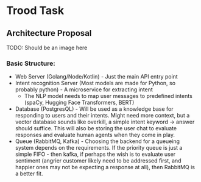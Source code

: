 # Trood Task

## Architecture Proposal

TODO: Should be an image here

### Basic Structure: 
- Web Server (Golang/Node/Kotlin) - Just the main API entry point  
- Intent recognition Server (Most models are made for Python, so probably python) - A microservice for extracting intent 
  -  The NLP model needs to map user messages to predefined intents (spaCy, Hugging Face Transformers, BERT)
- Database (PostgresQL) - Will be used as a knowledge base for responding to users and their intents. Might need more context, but a vector database sounds like overkill, a simple intent keyword -> answer should suffice. This will also be storing the user chat to evaluate responses and evaluate human agents when they come in play.
- Queue (RabbitMQ, Kafka) - Choosing the backend for a queueing system depends on the requirements. If the priority queue is just a simple FIFO - then kafka, if perhaps the wish is to evaluate user sentiment (angrier customer likely need to be addressed first, and happier ones may not be expecting a response at all), then RabbitMQ is a better fit.